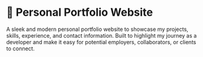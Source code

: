 # 🚀 Personal Portfolio Website
A sleek and modern personal portfolio website to showcase my projects, skills, experience, and contact information. Built to highlight my journey as a developer and make it easy for potential employers, collaborators, or clients to connect.